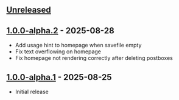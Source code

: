 ## [Unreleased]


## [1.0.0-alpha.2] - 2025-08-28

- Add usage hint to homepage when savefile empty
- Fix text overflowing on homepage
- Fix homepage not rendering correctly after deleting postboxes

## [1.0.0-alpha.1] - 2025-08-25

- Initial release


[unreleased]: https://github.com/Crozzers/PostboxGO/compare/1.0.0-alpha.2...HEAD
[1.0.0-alpha.2]: https://github.com/Crozzers/PostboxGO/compare/1.0.0-alpha.1...1.0.0-alpha.2
[1.0.0-alpha.1]: https://github.com/Crozzers/PostboxGO/compare/a83a8e123781cee4ffc2a46b705fdd3bf5f7a291...1.0.0-alpha.1
